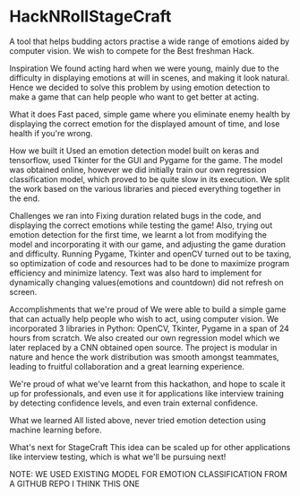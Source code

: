 # HackNRollStageCraft
A tool that helps budding actors practise a wide range of emotions aided by computer vision.
We wish to compete for the Best freshman Hack.

Inspiration
We found acting hard when we were young, mainly due to the difficulty in displaying emotions at will in scenes, and making it look natural. Hence we decided to solve this problem by using emotion detection to make a game that can help people who want to get better at acting.

What it does
Fast paced, simple game where you eliminate enemy health by displaying the correct emotion for the displayed amount of time, and lose health if you're wrong.

How we built it
Used an emotion detection model built on keras and tensorflow, used Tkinter for the GUI and Pygame for the game. The model was obtained online, however we did initially train our own regression classification model, which proved to be quite slow in its execution. We split the work based on the various libraries and pieced everything together in the end.

Challenges we ran into
Fixing duration related bugs in the code, and displaying the correct emotions while testing the game! Also, trying out emotion detection for the first time, we learnt a lot from modifying the model and incorporating it with our game, and adjusting the game duration and difficulty. Running Pygame, Tkinter and openCV turned out to be taxing, so optimization of code and resources had to be done to maximize program efficiency and minimize latency. Text was also hard to implement for dynamically changing values(emotions and countdown) did not refresh on screen.

Accomplishments that we're proud of
We were able to build a simple game that can actually help people who wish to act, using computer vision. We incorporated 3 libraries in Python: OpenCV, Tkinter, Pygame in a span of 24 hours from scratch. We also created our own regression model which we later replaced by a CNN obtained open source. The project is modular in nature and hence the work distribution was smooth amongst teammates, leading to fruitful collaboration and a great learning experience.

We're proud of what we've learnt from this hackathon, and hope to scale it up for professionals, and even use it for applications like interview training by detecting confidence levels, and even train external confidence.

What we learned
All listed above, never tried emotion detection using machine learning before.

What's next for StageCraft
This idea can be scaled up for other applications like interview testing, which is what we'll be pursuing next!

NOTE: WE USED EXISTING MODEL FOR EMOTION CLASSIFICATION FROM A GITHUB REPO I THINK THIS ONE 
